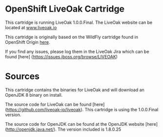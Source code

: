 # OpenShift LiveOak Cartridge

This cartridge is running LiveOak 1.0.0.Final. The LiveOak website can be located at www.liveoak.io

This cartridge is originally based on the WildFly cartridge found in OpenShift Origin [here](https://github.com/openshift/origin-server/tree/master/cartridges/openshift-origin-cartridge-jbossas).  

If you find any issues, please log them in the LiveOak Jira which can be found [here] (https://issues.jboss.org/browse/LIVEOAK)

# Sources

This cartridge contains the binaries for LiveOak and will download an OpenJDK 8 binary on install.

The source code for LiveOak can be found [here] (https://github.com/liveoak-io/liveoak). This cartridge is using the 1.0.0.Final version.

The source code for OpenJDK can be found at the OpenJDK website [here] (http://openjdk.java.net/). The version included is 1.8.0.25 


